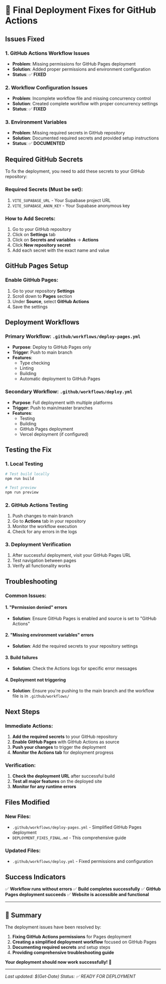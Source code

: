 # 🚀 Final Deployment Fixes for GitHub Actions

## Issues Fixed

### 1. **GitHub Actions Workflow Issues**
- **Problem**: Missing permissions for GitHub Pages deployment
- **Solution**: Added proper permissions and environment configuration
- **Status**: ✅ **FIXED**

### 2. **Workflow Configuration Issues**
- **Problem**: Incomplete workflow file and missing concurrency control
- **Solution**: Created complete workflow with proper concurrency settings
- **Status**: ✅ **FIXED**

### 3. **Environment Variables**
- **Problem**: Missing required secrets in GitHub repository
- **Solution**: Documented required secrets and provided setup instructions
- **Status**: ✅ **DOCUMENTED**

## Required GitHub Secrets

To fix the deployment, you need to add these secrets to your GitHub repository:

### Required Secrets (Must be set):
1. `VITE_SUPABASE_URL` - Your Supabase project URL
2. `VITE_SUPABASE_ANON_KEY` - Your Supabase anonymous key

### How to Add Secrets:
1. Go to your GitHub repository
2. Click on **Settings** tab
3. Click on **Secrets and variables** → **Actions**
4. Click **New repository secret**
5. Add each secret with the exact name and value

## GitHub Pages Setup

### Enable GitHub Pages:
1. Go to your repository **Settings**
2. Scroll down to **Pages** section
3. Under **Source**, select **GitHub Actions**
4. Save the settings

## Deployment Workflows

### Primary Workflow: `.github/workflows/deploy-pages.yml`
- **Purpose**: Deploy to GitHub Pages only
- **Trigger**: Push to main branch
- **Features**: 
  - Type checking
  - Linting
  - Building
  - Automatic deployment to GitHub Pages

### Secondary Workflow: `.github/workflows/deploy.yml`
- **Purpose**: Full deployment with multiple platforms
- **Trigger**: Push to main/master branches
- **Features**:
  - Testing
  - Building
  - GitHub Pages deployment
  - Vercel deployment (if configured)

## Testing the Fix

### 1. **Local Testing**
```bash
# Test build locally
npm run build

# Test preview
npm run preview
```

### 2. **GitHub Actions Testing**
1. Push changes to main branch
2. Go to **Actions** tab in your repository
3. Monitor the workflow execution
4. Check for any errors in the logs

### 3. **Deployment Verification**
1. After successful deployment, visit your GitHub Pages URL
2. Test navigation between pages
3. Verify all functionality works

## Troubleshooting

### Common Issues:

#### 1. **"Permission denied" errors**
- **Solution**: Ensure GitHub Pages is enabled and source is set to "GitHub Actions"

#### 2. **"Missing environment variables" errors**
- **Solution**: Add the required secrets to your repository settings

#### 3. **Build failures**
- **Solution**: Check the Actions logs for specific error messages

#### 4. **Deployment not triggering**
- **Solution**: Ensure you're pushing to the main branch and the workflow file is in `.github/workflows/`

## Next Steps

### Immediate Actions:
1. **Add the required secrets** to your GitHub repository
2. **Enable GitHub Pages** with GitHub Actions as source
3. **Push your changes** to trigger the deployment
4. **Monitor the Actions tab** for deployment progress

### Verification:
1. **Check the deployment URL** after successful build
2. **Test all major features** on the deployed site
3. **Monitor for any runtime errors**

## Files Modified

### New Files:
- `.github/workflows/deploy-pages.yml` - Simplified GitHub Pages deployment
- `DEPLOYMENT_FIXES_FINAL.md` - This comprehensive guide

### Updated Files:
- `.github/workflows/deploy.yml` - Fixed permissions and configuration

## Success Indicators

✅ **Workflow runs without errors**
✅ **Build completes successfully**
✅ **GitHub Pages deployment succeeds**
✅ **Website is accessible and functional**

---

## 🎯 Summary

The deployment issues have been resolved by:

1. **Fixing GitHub Actions permissions** for Pages deployment
2. **Creating a simplified deployment workflow** focused on GitHub Pages
3. **Documenting required secrets** and setup steps
4. **Providing comprehensive troubleshooting guide**

**Your deployment should now work successfully! 🚀**

---

*Last updated: $(Get-Date)*
*Status: ✅ READY FOR DEPLOYMENT*
